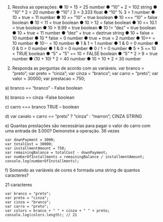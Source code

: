 
1.	Resolva as operações:
●	10 + 15 =  25 number
●	“10” + 2 = 102 string
●	“10” * 2 = 20 number
●	“10” / 3 =  3.333 float
●	“10” % 3 =  1 number
●	10 + true = 11 number
●	10 == ”10” = true boolean 
●	10 === “10” = false  boolean
●	10 < 11 = true boolean
●	10 > 12 = false boolean
●	10 <= 10.1 = true  boolean
●	10 > 9.99 = true boolean
●	10 != “dez” = true boolean
●	10 + true = 11 number
●	“dez” + true = deztrue string
●	10 + false = 10 number
●	10 * false = 0 number
●	true + true = 2 number
●	10++ = 10 number
●	10-- = 10 number 
●	1 & 1 = 1 number
●	1 & 0 = 0 number
●	0 & 0 = 0 number
●	1 & 0 = 0 number 
●	0 / 1 =  0 number
●	5 + 5 == 10 = TRUE boolean
●	“5” + ”5” == 10 = FALSE boolean 
●	“5” * 2 > 9 = true number
●	(10 + 10) * 2 = 40 number 
●	10 + 10 * 2 = 30 number 




2.	Responda as perguntas de acordo com as variáveis.
var branco = “preto”; var preto = “cinza”; var cinza = “branco”; var carro = “preto”; var valor = 30000; var prestacao = 750;


a)	branco == “branco” -  False boolean 

b)	branco == cinza -False boolean

c)	carro === branco TRUE – boolean 

d)	var cavalo = carro == “preto” ? “cinza” : “marron”;  CINZA  STRING

e)	Quantas prestações são necessárias para pagar o valor do carro com uma entrada de 3.000? Demonstre a operação.  36 vezes 


    var downPayment = 3000;
    var totalCost = 30000;
    var installmentAmount = 750;
    var remainingBalance = totalCost - downPayment;
    var numberOfInstallments = remainingBalance / installmentAmount;
    console.log(numberOfInstallments);


f)	Somando as variáveis de cores é formada uma string de quantos caracteres? 

21 caracteres 

        
    var branco = "preto";
    var preto = "cinza";
    var cinza = "branco";
    var carro = "preto";
    var colors = branco + " " + cinza + " " + preto;
    console.log(colors.length); // 21
